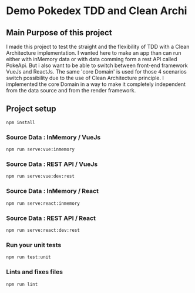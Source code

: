 # Demo Pokedex TDD and Clean Archi

## Main Purpose of this project
I made this project to test the straight and the flexibility of TDD with a Clean Architecture implementation.
I wanted here to make an app than can run either with inMemory data or with data comming form a rest API called PokeApi.
But i also want to be able to switch between front-end framework VueJs and ReactJs.
The same 'core Domain' is used for those 4 scenarios switch possibility due to the use of Clean Architecture principle.
I implemented the core Domain in a way to make it completely independent from the data source and from the render framework.

## Project setup
```
npm install
```

### Source Data : InMemory / VueJs 
```
npm run serve:vue:inmemory
```

### Source Data : REST API / VueJs 
```
npm run serve:vue:dev:rest
```

### Source Data : InMemory / React 
```
npm run serve:react:inmemory
```

### Source Data : REST API / React 
```
npm run serve:react:dev:rest
```

### Run your unit tests
```
npm run test:unit
```

### Lints and fixes files
```
npm run lint
```

